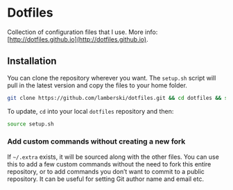 # Dotfiles

Collection of configuration files that I use. More info: [http://dotfiles.github.io](http://dotfiles.github.io).

## Installation

You can clone the repository wherever you want. The `setup.sh` script will pull in the latest version and copy the files to your home folder.

```bash
git clone https://github.com/lamberski/dotfiles.git && cd dotfiles && source setup.sh
```

To update, `cd` into your local `dotfiles` repository and then:

```bash
source setup.sh
```

### Add custom commands without creating a new fork

If `~/.extra` exists, it will be sourced along with the other files. You can use this to add a few custom commands without the need to fork this entire repository, or to add commands you don’t want to commit to a public repository. It can be useful for setting Git author name and email etc.
